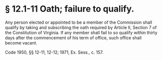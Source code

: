 # § 12.1-11 Oath; failure to qualify.

<p>Any person elected or appointed to be a member of the Commission shall qualify by taking and subscribing the oath required by Article II, Section 7 of the Constitution of Virginia. If any member shall fail to so qualify within thirty days after the commencement of his term of office, such office shall become vacant.</p><p>Code 1950, §§ 12-11, 12-12; 1971, Ex. Sess., c. 157.</p>